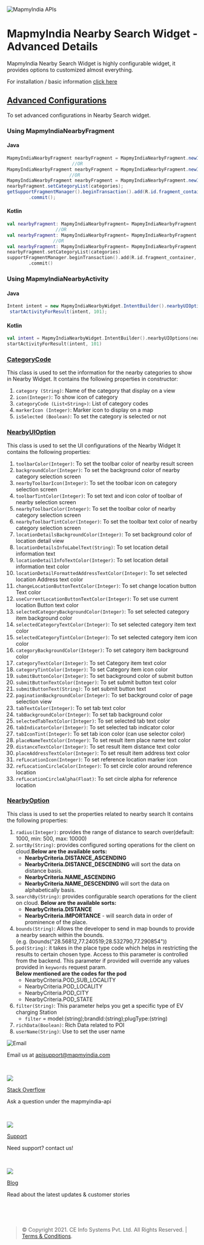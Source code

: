 

![MapmyIndia APIs](https://www.mapmyindia.com/api/img/mapmyindia-api.png)  
  

# MapmyIndia Nearby Search Widget - Advanced Details

MapmyIndia Nearby Search Widget is highly configurable widget, it provides options to customized almost everything.

For installation / basic information [click here](https://github.com/MapmyIndia/mapmyindia-maps-vectorSDK-android/wiki/MapmyIndia-Nearby-Search-Widget)

## [Advanced Configurations](#Advanced-Configurations)

To set advanced configurations in Nearby Search widget.
### Using MapmyIndiaNearbyFragment
#### Java
~~~java
MapmyIndiaNearbyFragment nearbyFragment = MapmyIndiaNearbyFragment.newInstance(nearbyOptions);
                        //OR
MapmyIndiaNearbyFragment nearbyFragment = MapmyIndiaNearbyFragment.newInstance(nearbyUiOptions);
                       //OR
MapmyIndiaNearbyFragment nearbyFragment = MapmyIndiaNearbyFragment.newInstance(nearbyOption,nearbyUiOptions);                       
nearbyFragment.setCategoryList(categories);                       
getSupportFragmentManager().beginTransaction().add(R.id.fragment_container, nearbyFragment, MapmyIndiaNearbyFragment.class.getSimpleName())  
        .commit();
~~~
#### Kotlin
~~~kotlin
val nearbyFragment: MapmyIndiaNearbyFragment= MapmyIndiaNearbyFragment.newInstance(nearbyOptions)
                  //OR
val nearbyFragment: MapmyIndiaNearbyFragment= MapmyIndiaNearbyFragment.newInstance(nearbyUIOptions)  
                 //OR
val nearbyFragment: MapmyIndiaNearbyFragment= MapmyIndiaNearbyFragment.newInstance(nearbyOptions,nearbyUIOptions)                                 
nearbyFragment.setCategoryList(categories)
supportFragmentManager.beginTransaction().add(R.id.fragment_container, nearbyFragment, MapmyIndiaNearbyFragment::class.java.simpleName)  
        .commit()
~~~

### Using MapmyIndiaNearbyActivity
#### Java
~~~java
Intent intent = new MapmyIndiaNearbyWidget.IntentBuilder().nearbyUIOptions(nearbyUIOptions).nearbyOptions(nearbyOptions).setCategoryList(categoryList).build(this);   
 startActivityForResult(intent, 101); 
~~~
#### Kotlin
~~~kotlin
val intent = MapmyIndiaNearbyWidget.IntentBuilder().nearbyUIOptions(nearbyUIOptions).nearbyOptions(nearbyOptions).setCategoryList(categoryList).build(this)   
startActivityForResult(intent, 101)  
~~~

### [CategoryCode](#CategoryCode)

This class is used to set the information for the nearby categories to show in Nearby Widget. 
It contains the following properties in constructor:
1. `category (String)`: Name of the category that display on a view   
2. `icon(Integer)`: To show icon of category  
3. `categoryCode (List<String>)`: List of category codes  
4. `markerIcon (Integer)`: Marker icon to display on a map  
5. `isSelected (Boolean)`: To set the category is selected or not

### [NearbyUIOption](#NearbyUIOption)
This class is used to set the UI configurations of the Nearby Widget
It contains the following properties:
1. `toolbarColor(Integer)`:  To set the toolbar color of nearby result screen
2. `backgroundColor(Integer)`: To set the background color of nearby category selection screen
3. `nearbyToolbarIcon(Integer)`: To set the toolbar icon on category selection screen
4. `toolbarTintColor(Integer)`: To set text and icon color of toolbar of nearby selection screen
5. `nearbyToolbarColor(Integer)`: To set the toolbar color of nearby category selection screen
6. `nearbyToolbarTintColor(Integer)`: To set the toolbar text color of nearby category selection screen
7. `locationDetailsBackgroundColor(Integer)`: To set background color of location detail view
8. `locationDetailsInfoLabelText(String)`: To set location detail information text
9. `locationDetailInfoTextColor(Integer)`: To set location detail information text color
10. `locationDetailFormattedAddressTextColor(Integer)`: To set selected location Address text color
11. `changeLocationButtonTextColor(Integer)`: To set change location button Text color
12. `useCurrentLocationButtonTextColor(Integer)`: To set use current location Button text color
13. `selectedCategoryBackgroundColor(Integer)`: To set selected category item background color
14. `selectedCategoryTextColor(Integer)`: To set selected category item text color
15. `selectedCategoryTintColor(Integer)`: To set selected category item icon color
16. `categoryBackgroundColor(Integer)`: To set category item background color
17. `categoryTextColor(Integer)`: To set Category item text color
18. `categoryTintColor(Integer)`: To set Category item icon color
19. `submitButtonColor(Integer)`: To set background color of submit button
20. `submitButtonTextColor(Integer)`: To set submit button text color
21. `submitButtonText(String)`: To set submit button text
22. `paginationBackgroundColor(Integer)`: To set background color of page selection view
23.  `tabTextColor(Integer)`: To set tab text color
24. `tabBackgroundColor(Integer)`: To set tab background color
25. `selectedTabTextColor(Integer)`: To set selected tab text color
26. `tabIndicatorColor(Integer)`: To set selected tab indicator color
27. `tabIconTint(Integer)`: To set tab icon color (can use selector color)
28. `placeNameTextColor(Integer)`: To set result item place name text color
29. `distanceTextColor(Integer)`: To set result item distance text color
30.  `placeAddressTextColor(Integer)`: To set result item address text color
31. `refLocationIcon(Integer)`: To set reference location marker icon
32. `refLocationCircleColor(Integer)`: To set circle color around reference location
33. `refLocationCircleAlpha(Float)`: To set circle alpha for reference location

### [NearbyOption](#NearbyOption)
This class is used to set the properties related to nearby search
It contains the following properties:
1. `radius(Integer)`: provides the range of distance to search over(default: 1000, min: 500, max: 10000)  
2. `sortBy(String)`: provides configured sorting operations for the client on cloud.**Below are the available sorts:**  
	 -   **NearbyCriteria.DISTANCE_ASCENDING**  
	 -  **NearbyCriteria.DISTANCE_DESCENDING** will sort the data on distance basis.  
   -   **NearbyCriteria.NAME_ASCENDING**  
	 -   **NearbyCriteria.NAME_DESCENDING** will sort the data on alphabetically basis.  
3. `searchBy(String)`: provides configurable search operations for the client on cloud. **Below are the available sorts:​**  
	 - **NearbyCriteria.DISTANCE**  
	 - **NearbyCriteria.IMPORTANCE** - will search data in order of prominence of the place.  
4. `bounds(String)`: Allows the developer to send in map bounds to provide a nearby search within the bounds.   
    {e.g. (bounds("28.56812,77.240519;28.532790,77.290854"))  
5. `pod(String)`: it takes in the place type code which helps in restricting the results to certain chosen type. Access to this parameter is controlled from the backend. This parameter if provided will override any values provided in `keywords` request param.  
 **Below mentioned are the codes for the pod**  
	 - NearbyCriteria.POD_SUB_LOCALITY  
   - NearbyCriteria.POD_LOCALITY  
   - NearbyCriteria.POD_CITY  
   - NearbyCriteria.POD_STATE
6. `filter(String)`: This parameter helps you get a specific type of EV charging Station  
   - `filter` = model:(string);brandId:(string);plugType:(string)  
7. `richData(Boolean)`:  Rich Data related to POI  
8. `userName(String)`: Use to set the user name  

  
![Email](https://www.google.com/a/cpanel/mapmyindia.co.in/images/logo.gif?service=google_gsuite)   
  
Email us at [apisupport@mapmyindia.com](mailto:apisupport@mapmyindia.com)  
  
​  
  
![](https://www.mapmyindia.com/api/img/icons/stack-overflow.png)  
  
[Stack  Overflow](https://stackoverflow.com/questions/tagged/mapmyindia-api)  
  
Ask a question under the mapmyindia-api  
  
​  
  
![](https://www.mapmyindia.com/api/img/icons/support.png)  
  
[Support](https://www.mapmyindia.com/api/index.php#f_cont)  
  
Need support? contact us!  
  
​  
  
![](https://www.mapmyindia.com/api/img/icons/blog.png)  
  
[Blog](http://www.mapmyindia.com/blog/)  
  
Read about the latest updates & customer stories  
  
​  
  
​  
  
>  ©  Copyright  2021.  CE  Info  Systems  Pvt.  Ltd.  All  Rights  Reserved.  |  [Terms  &  Conditions](http://www.mapmyindia.com/api/terms-&-conditions).
